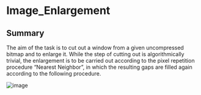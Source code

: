 # Image_Enlargement

## Summary
The aim of the task is to cut out a window from a given uncompressed bitmap and to enlarge it. 
While the step of cutting out is algorithmically trivial, the enlargement is to be carried out according to the pixel repetition procedure “Nearest Neighbor”, in which the resulting gaps are filled again according to the following procedure.

![image](https://user-images.githubusercontent.com/95241469/155877286-87a878bf-1e71-4585-9ff8-16cc43671801.png)
